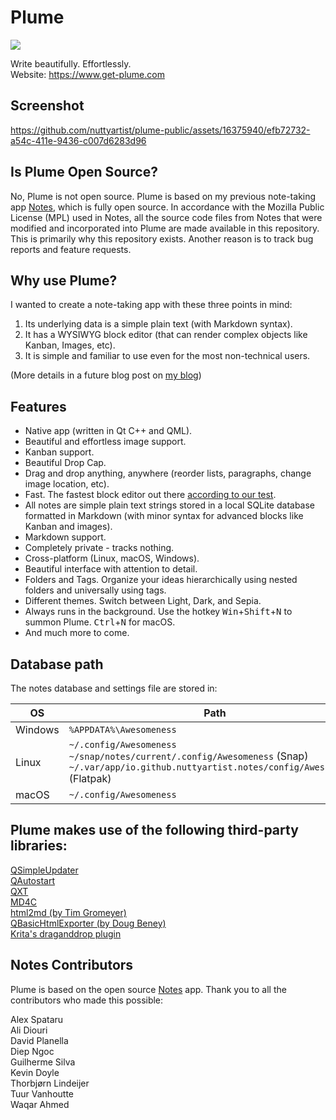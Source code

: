 # Plume

[![](https://dcbadge.vercel.app/api/server/D3KeTqeq6A)](https://discord.gg/D3KeTqeq6A)

Write beautifully. Effortlessly.  
Website: https://www.get-plume.com

## Screenshot

https://github.com/nuttyartist/plume-public/assets/16375940/efb72732-a54c-411e-9436-c007d6283d96

## Is Plume Open Source?

No, Plume is not open source. Plume is based on my previous note-taking app [Notes](https://github.com/nuttyartist/notes), which is fully open source.
In accordance with the Mozilla Public License (MPL) used in Notes, all the source code files from Notes that were modified and incorporated into Plume are made available in this repository. 
This is primarily why this repository exists. Another reason is to track bug reports and feature requests.

## Why use Plume?

I wanted to create a note-taking app with these three points in mind:

1. Its underlying data is a simple plain text (with Markdown syntax).
2. It has a WYSIWYG block editor (that can render complex objects like Kanban, Images, etc).
3. It is simple and familiar to use even for the most non-technical users.

(More details in a future blog post on [my blog](https://rubymamistvalove.com))

## Features

- Native app (written in Qt C++ and QML).
- Beautiful and effortless image support.
- Kanban support.
- Beautiful Drop Cap.
- Drag and drop anything, anywhere (reorder lists, paragraphs, change image location, etc).
- Fast. The fastest block editor out there [according to our test](https://www.get-plume.com).
- All notes are simple plain text strings stored in a local SQLite database formatted in Markdown (with minor syntax for advanced blocks like Kanban and images).
- Markdown support.
- Completely private - tracks nothing. 
- Cross-platform (Linux, macOS, Windows).
- Beautiful interface with attention to detail.
- Folders and Tags. Organize your ideas hierarchically using nested folders and universally using tags.
- Different themes. Switch between Light, Dark, and Sepia.
- Always runs in the background. Use the hotkey <kbd>Win</kbd>+<kbd>Shift</kbd>+<kbd>N</kbd> to summon Plume. <kbd>Ctrl</kbd>+<kbd>N</kbd> for macOS.
- And much more to come.

## Database path

The notes database and settings file are stored in:

| OS      | Path                                                                                                                                                  |
| ------- | ----------------------------------------------------------------------------------------------------------------------------------------------------- |
| Windows | `%APPDATA%\Awesomeness`                                                                                                                               |
| Linux   | `~/.config/Awesomeness`<br>`~/snap/notes/current/.config/Awesomeness` (Snap)<br>`~/.var/app/io.github.nuttyartist.notes/config/Awesomeness` (Flatpak) |
| macOS   | `~/.config/Awesomeness`                                                                                                                               |

## Plume makes use of the following third-party libraries:

[QSimpleUpdater](https://github.com/alex-spataru/QSimpleUpdater)  
[QAutostart](https://github.com/b00f/qautostart)  
[QXT](https://bitbucket.org/libqxt/libqxt/src/master/)  
[MD4C](https://github.com/mity/md4c)  
[html2md (by Tim Gromeyer)](https://github.com/tim-gromeyer/html2md)  
[QBasicHtmlExporter (by Doug Beney)](https://github.com/Open-App-Library/QBasicHtmlExporter)  
[Krita's draganddrop plugin](https://invent.kde.org/graphics/krita/-/tree/master/libs/libqml/plugins/draganddrop)  

## Notes Contributors

Plume is based on the open source [Notes](https://github.com/nuttyartist/notes) app. Thank you to all the contributors who made this possible:

Alex Spataru  
Ali Diouri  
David Planella  
Diep Ngoc  
Guilherme Silva  
Kevin Doyle  
Thorbjørn Lindeijer  
Tuur Vanhoutte  
Waqar Ahmed  
